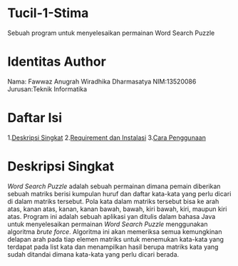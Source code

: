 # Tucil-1-Stima
Sebuah program untuk menyelesaikan permainan Word Search Puzzle

# Identitas Author
Nama: Fawwaz Anugrah Wiradhika Dharmasatya
NIM:13520086
Jurusan:Teknik Informatika

# Daftar Isi
1.[Deskripsi Singkat](#deskripsi-singkat)
2.[Requirement dan Instalasi](#requirement-dan-instalasi)
3.[Cara Penggunaan](#cara-penggunaan)

# Deskripsi Singkat
*Word Search Puzzle* adalah sebuah permainan dimana pemain diberikan sebuah matriks berisi kumpulan huruf dan daftar kata-kata yang perlu dicari di dalam matriks tersebut. Pola kata dalam matriks tersebut bisa ke arah atas, kanan atas, kanan, kanan bawah, bawah, kiri bawah, kiri, maupun kiri atas. Program ini adalah sebuah aplikasi  yan ditulis dalam bahasa Java untuk menyelesaikan permainan *Word Search Puzzle* menggunakan algoritma *brute force*. Algoritma ini akan memeriksa semua kemungkinan delapan arah pada tiap elemen matriks untuk menemukan kata-kata yang terdapat pada list kata dan menampilkan hasil berupa matriks kata yang sudah ditandai dimana kata-kata yang perlu dicari berada.
